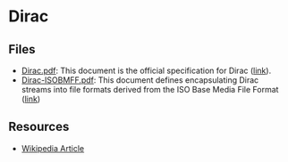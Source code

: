 # Dirac
## Files
- [Dirac.pdf](Dirac.pdf): This document is the official specification for Dirac ([link](http://web.archive.org/web/20160308225842/http://diracvideo.org/download/specification/dirac-spec-latest.pdf)).
- [Dirac-ISOBMFF.pdf](Dirac-ISOBMFF.pdf): This document defines encapsulating Dirac streams into file formats derived from the ISO Base Media File Format ([link](http://web.archive.org/web/20160303210839/http://www.diracvideo.org/download/mapping-specs/dirac-mapping-isom-latest.pdf))
## Resources
- [Wikipedia Article](https://en.wikipedia.org/wiki/Dirac_(video_compression_format))
